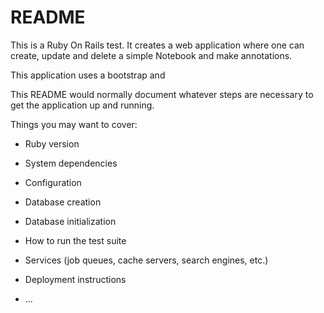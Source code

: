 # README

This is a Ruby On Rails test. It creates a web application where one can create, update and delete a simple Notebook and make annotations.

This application uses a bootstrap and 

This README would normally document whatever steps are necessary to get the
application up and running.

Things you may want to cover:

* Ruby version

* System dependencies

* Configuration

* Database creation

* Database initialization

* How to run the test suite

* Services (job queues, cache servers, search engines, etc.)

* Deployment instructions

* ...
